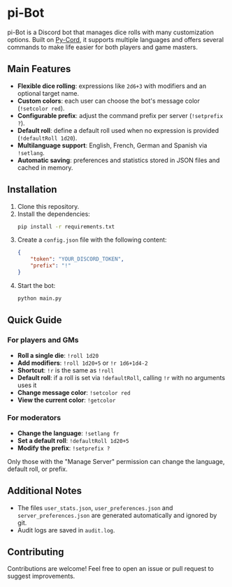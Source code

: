 # pi-Bot

pi-Bot is a Discord bot that manages dice rolls with many customization options. Built on [Py-Cord](https://docs.pycord.dev/), it supports multiple languages and offers several commands to make life easier for both players and game masters.

## Main Features

- **Flexible dice rolling**: expressions like `2d6+3` with modifiers and an optional target name.
- **Custom colors**: each user can choose the bot's message color (`!setcolor red`).
- **Configurable prefix**: adjust the command prefix per server (`!setprefix ?`).
- **Default roll**: define a default roll used when no expression is provided (`!defaultRoll 1d20`).
- **Multilanguage support**: English, French, German and Spanish via `!setlang`.
- **Automatic saving**: preferences and statistics stored in JSON files and cached in memory.

## Installation

1. Clone this repository.
2. Install the dependencies:
   ```bash
   pip install -r requirements.txt
   ```
3. Create a `config.json` file with the following content:
   ```json
   {
       "token": "YOUR_DISCORD_TOKEN",
       "prefix": "!"
   }
   ```
4. Start the bot:
   ```bash
   python main.py
   ```

## Quick Guide

### For players and GMs

- **Roll a single die**: `!roll 1d20`
- **Add modifiers**: `!roll 1d20+5` or `!r 1d6+1d4-2`
- **Shortcut**: `!r` is the same as `!roll`
- **Default roll**: if a roll is set via `!defaultRoll`, calling `!r` with no arguments uses it
- **Change message color**: `!setcolor red`
- **View the current color**: `!getcolor`

### For moderators

- **Change the language**: `!setlang fr`
- **Set a default roll**: `!defaultRoll 1d20+5`
- **Modify the prefix**: `!setprefix ?`

Only those with the "Manage Server" permission can change the language, default roll, or prefix.

## Additional Notes

- The files `user_stats.json`, `user_preferences.json` and `server_preferences.json` are generated automatically and ignored by git.
- Audit logs are saved in `audit.log`.

## Contributing

Contributions are welcome! Feel free to open an issue or pull request to suggest improvements.
